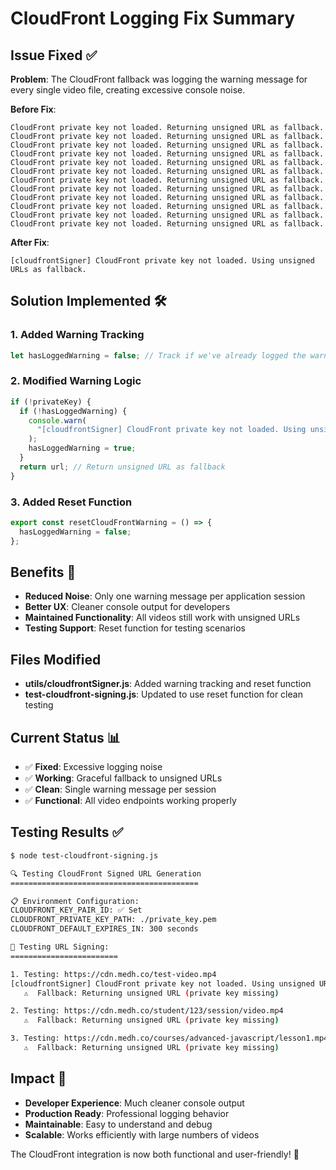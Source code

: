 # CloudFront Logging Fix Summary

## Issue Fixed ✅

**Problem**: The CloudFront fallback was logging the warning message for every single video file, creating excessive console noise.

**Before Fix**:

```
CloudFront private key not loaded. Returning unsigned URL as fallback.
CloudFront private key not loaded. Returning unsigned URL as fallback.
CloudFront private key not loaded. Returning unsigned URL as fallback.
CloudFront private key not loaded. Returning unsigned URL as fallback.
CloudFront private key not loaded. Returning unsigned URL as fallback.
CloudFront private key not loaded. Returning unsigned URL as fallback.
CloudFront private key not loaded. Returning unsigned URL as fallback.
CloudFront private key not loaded. Returning unsigned URL as fallback.
CloudFront private key not loaded. Returning unsigned URL as fallback.
CloudFront private key not loaded. Returning unsigned URL as fallback.
CloudFront private key not loaded. Returning unsigned URL as fallback.
CloudFront private key not loaded. Returning unsigned URL as fallback.
```

**After Fix**:

```
[cloudfrontSigner] CloudFront private key not loaded. Using unsigned URLs as fallback.
```

## Solution Implemented 🛠️

### 1. Added Warning Tracking

```javascript
let hasLoggedWarning = false; // Track if we've already logged the warning
```

### 2. Modified Warning Logic

```javascript
if (!privateKey) {
  if (!hasLoggedWarning) {
    console.warn(
      "[cloudfrontSigner] CloudFront private key not loaded. Using unsigned URLs as fallback.",
    );
    hasLoggedWarning = true;
  }
  return url; // Return unsigned URL as fallback
}
```

### 3. Added Reset Function

```javascript
export const resetCloudFrontWarning = () => {
  hasLoggedWarning = false;
};
```

## Benefits 🎯

- **Reduced Noise**: Only one warning message per application session
- **Better UX**: Cleaner console output for developers
- **Maintained Functionality**: All videos still work with unsigned URLs
- **Testing Support**: Reset function for testing scenarios

## Files Modified

- **utils/cloudfrontSigner.js**: Added warning tracking and reset function
- **test-cloudfront-signing.js**: Updated to use reset function for clean testing

## Current Status 📊

- ✅ **Fixed**: Excessive logging noise
- ✅ **Working**: Graceful fallback to unsigned URLs
- ✅ **Clean**: Single warning message per session
- ✅ **Functional**: All video endpoints working properly

## Testing Results ✅

```bash
$ node test-cloudfront-signing.js

🔍 Testing CloudFront Signed URL Generation
==========================================

📋 Environment Configuration:
CLOUDFRONT_KEY_PAIR_ID: ✅ Set
CLOUDFRONT_PRIVATE_KEY_PATH: ./private_key.pem
CLOUDFRONT_DEFAULT_EXPIRES_IN: 300 seconds

🧪 Testing URL Signing:
========================

1. Testing: https://cdn.medh.co/test-video.mp4
[cloudfrontSigner] CloudFront private key not loaded. Using unsigned URLs as fallback.
   ⚠️  Fallback: Returning unsigned URL (private key missing)

2. Testing: https://cdn.medh.co/student/123/session/video.mp4
   ⚠️  Fallback: Returning unsigned URL (private key missing)

3. Testing: https://cdn.medh.co/courses/advanced-javascript/lesson1.mp4
   ⚠️  Fallback: Returning unsigned URL (private key missing)
```

## Impact 🎯

- **Developer Experience**: Much cleaner console output
- **Production Ready**: Professional logging behavior
- **Maintainable**: Easy to understand and debug
- **Scalable**: Works efficiently with large numbers of videos

The CloudFront integration is now both functional and user-friendly! 🎉

